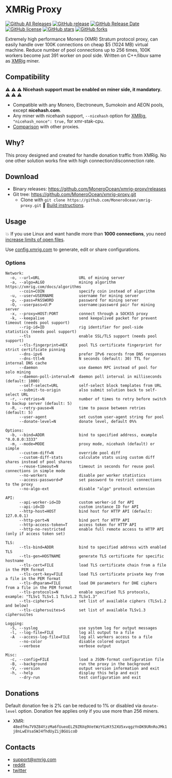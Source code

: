 # XMRig Proxy
[![Github All Releases](https://img.shields.io/github/downloads/xmrig/xmrig-proxy/total.svg)](https://github.com/MoneroOcean/xmrig-proxy/releases)
[![GitHub release](https://img.shields.io/github/release/xmrig/xmrig-proxy/all.svg)](https://github.com/MoneroOcean/xmrig-proxy/releases)
[![GitHub Release Date](https://img.shields.io/github/release-date-pre/xmrig/xmrig-proxy.svg)](https://github.com/MoneroOcean/xmrig-proxy/releases)
[![GitHub license](https://img.shields.io/github/license/xmrig/xmrig-proxy.svg)](https://github.com/MoneroOcean/xmrig-proxy/blob/master/LICENSE)
[![GitHub stars](https://img.shields.io/github/stars/xmrig/xmrig-proxy.svg)](https://github.com/MoneroOcean/xmrig-proxy/stargazers)
[![GitHub forks](https://img.shields.io/github/forks/xmrig/xmrig-proxy.svg)](https://github.com/MoneroOcean/xmrig-proxy/network)

Extremely high performance Monero (XMR) Stratum protocol proxy, can easily handle over 100K connections on cheap $5 (1024 MB) virtual machine. Reduce number of pool connections up to 256 times, 100K workers become just 391 worker on pool side. Written on C++/libuv same as [XMRig](https://github.com/MoneroOcean/xmrig) miner.

## Compatibility
:warning: :warning: :warning: **Nicehash support must be enabled on miner side, it mandatory.** :warning: :warning: :warning:

* Compatible with any Monero, Electroneum, Sumokoin and AEON pools, except **nicehash.com**.
* Any miner with nicehash support, `--nicehash` option for [XMRig](https://github.com/MoneroOcean/xmrig), `"nicehash_nonce": true,` for xmr-stak-cpu.
* [Comparison](https://github.com/MoneroOcean/xmrig-proxy/wiki/Comparison) with other proxies.

## Why?
This proxy designed and created for handle donation traffic from XMRig. No one other solution works fine with high connection/disconnection rate.

## Download
* Binary releases: https://github.com/MoneroOcean/xmrig-proxy/releases
* Git tree: https://github.com/MoneroOcean/xmrig-proxy.git
  * Clone with `git clone https://github.com/MoneroOcean/xmrig-proxy.git` :hammer: [Build instructions](https://github.com/MoneroOcean/xmrig-proxy/wiki/Build).
  
## Usage
:boom: If you use Linux and want handle more than **1000 connections**, you need [increase limits of open files](https://github.com/MoneroOcean/xmrig-proxy/wiki/Ubuntu-setup).

Use [config.xmrig.com](https://config.xmrig.com/proxy) to generate, edit or share configurations.
  
### Options
```
Network:
  -o, --url=URL                 URL of mining server
  -a, --algo=ALGO               mining algorithm https://xmrig.com/docs/algorithms
      --coin=COIN               specify coin instead of algorithm
  -u, --user=USERNAME           username for mining server
  -p, --pass=PASSWORD           password for mining server
  -O, --userpass=U:P            username:password pair for mining server
  -x, --proxy=HOST:PORT         connect through a SOCKS5 proxy
  -k, --keepalive               send keepalived packet for prevent timeout (needs pool support)
      --rig-id=ID               rig identifier for pool-side statistics (needs pool support)
      --tls                     enable SSL/TLS support (needs pool support)
      --tls-fingerprint=HEX     pool TLS certificate fingerprint for strict certificate pinning
      --dns-ipv6                prefer IPv6 records from DNS responses
      --dns-ttl=N               N seconds (default: 30) TTL for internal DNS cache
      --daemon                  use daemon RPC instead of pool for solo mining
      --daemon-poll-interval=N  daemon poll interval in milliseconds (default: 1000)
      --self-select=URL         self-select block templates from URL
      --submit-to-origin        also submit solution back to self-select URL
  -r, --retries=N               number of times to retry before switch to backup server (default: 5)
  -R, --retry-pause=N           time to pause between retries (default: 5)
      --user-agent              set custom user-agent string for pool
      --donate-level=N          donate level, default 0%%

Options:
  -b, --bind=ADDR               bind to specified address, example "0.0.0.0:3333"
  -m, --mode=MODE               proxy mode, nicehash (default) or simple
      --custom-diff=N           override pool diff
      --custom-diff-stats       calculate stats using custom diff shares instead of pool shares
      --reuse-timeout=N         timeout in seconds for reuse pool connections in simple mode
      --no-workers              disable per worker statistics
      --access-password=P       set password to restrict connections to the proxy
      --no-algo-ext             disable "algo" protocol extension

API:
      --api-worker-id=ID        custom worker-id for API
      --api-id=ID               custom instance ID for API
      --http-host=HOST          bind host for HTTP API (default: 127.0.0.1)
      --http-port=N             bind port for HTTP API
      --http-access-token=T     access token for HTTP API
      --http-no-restricted      enable full remote access to HTTP API (only if access token set)

TLS:
      --tls-bind=ADDR           bind to specified address with enabled TLS
      --tls-gen=HOSTNAME        generate TLS certificate for specific hostname
      --tls-cert=FILE           load TLS certificate chain from a file in the PEM format
      --tls-cert-key=FILE       load TLS certificate private key from a file in the PEM format
      --tls-dhparam=FILE        load DH parameters for DHE ciphers from a file in the PEM format
      --tls-protocols=N         enable specified TLS protocols, example: "TLSv1 TLSv1.1 TLSv1.2 TLSv1.3"
      --tls-ciphers=S           set list of available ciphers (TLSv1.2 and below)
      --tls-ciphersuites=S      set list of available TLSv1.3 ciphersuites

Logging:
  -S, --syslog                  use system log for output messages
  -l, --log-file=FILE           log all output to a file
  -A  --access-log-file=FILE    log all workers access to a file
      --no-color                disable colored output
      --verbose                 verbose output

Misc:
  -c, --config=FILE             load a JSON-format configuration file
  -B, --background              run the proxy in the background
  -V, --version                 output version information and exit
  -h, --help                    display this help and exit
      --dry-run                 test configuration and exit
```

## Donations

Default donation fee is 2% can be reduced to 1% or disabled via `donate-level` option. Donation fee applies only if you use more than 256 miners.

* XMR: `48edfHu7V9Z84YzzMa6fUueoELZ9ZRXq9VetWzYGzKt52XU5xvqgzYnDK9URnRoJMk1j8nLwEVsaSWJ4fhdUyZijBGUicoD`

## Contacts
* support@xmrig.com
* [reddit](https://www.reddit.com/user/XMRig/)
* [twitter](https://twitter.com/xmrig_dev)
